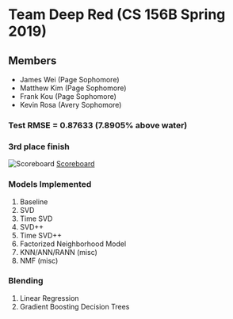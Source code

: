 # Team Deep Red (CS 156B Spring 2019)

## Members

* James Wei (Page Sophomore)
* Matthew Kim (Page Sophomore)
* Frank Kou (Page Sophomore)
* Kevin Rosa (Avery Sophomore)

### Test RMSE = 0.87633 (7.8905% above water)
### 3rd place finish
![Scoreboard](https://github.com/tennisplayer99/cs156b_deep_red/blob/master/scoreboard.png)
[Scoreboard](http://cs156.caltech.edu/scoreboard/board/)

### Models Implemented

1. Baseline
2. SVD
3. Time SVD
4. SVD++
5. Time SVD++
6. Factorized Neighborhood Model
7. KNN/ANN/RANN (misc)
8. NMF (misc)

### Blending

1. Linear Regression
2. Gradient Boosting Decision Trees

